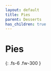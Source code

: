 ```yaml
---
layout: default
title: Pies
parent: Desserts
has_children: true
---
```


# Pies

{: .fs-6 .fw-300 }
